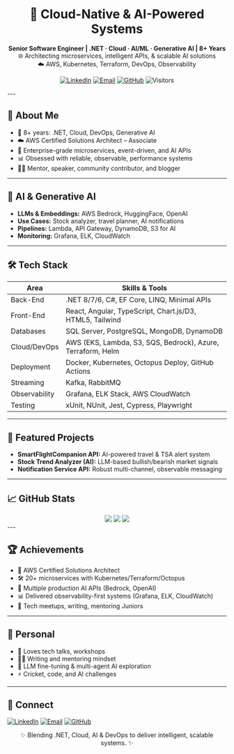 <div align="center">

# 🚀 Cloud-Native & AI-Powered Systems  
**Senior Software Engineer | .NET · Cloud · AI/ML · Generative AI | 8+ Years**  
🌐 Architecting microservices, intelligent APIs, & scalable AI solutions  
☁️ AWS, Kubernetes, Terraform, DevOps, Observability

[![LinkedIn](https://img.shields.io/badge/LinkedIn-Connect-blue?style=for-the-badge&logo=linkedin)](https://www.linkedin.com/in/venkatesh-ch-a6535329b)
[![Email](https://img.shields.io/badge/Email-venkateshch168%40gmail.com-red?style=for-the-badge&logo=gmail)](mailto:venkateshch168@gmail.com)
[![GitHub](https://img.shields.io/badge/GitHub-Profile-black?style=for-the-badge&logo=github)](https://github.com/venchava)
![Visitors](https://komarev.com/ghpvc/?username=venchava&color=brightgreen)

</div>
---

## 🧭 About Me

- 💼 8+ years: .NET, Cloud, DevOps, Generative AI  
- ☁️ AWS Certified Solutions Architect – Associate  
- 🚀 Enterprise-grade microservices, event-driven, and AI APIs  
- 📊 Obsessed with reliable, observable, performance systems  
- 🧑‍🏫 Mentor, speaker, community contributor, and blogger  

---

## 🧠 AI & Generative AI

- **LLMs & Embeddings:** AWS Bedrock, HuggingFace, OpenAI  
- **Use Cases:** Stock analyzer, travel planner, AI notifications  
- **Pipelines:** Lambda, API Gateway, DynamoDB, S3 for AI  
- **Monitoring:** Grafana, ELK, CloudWatch

---

## 🛠 Tech Stack

| Area           | Skills & Tools                                               |
|----------------|-------------------------------------------------------------|
| Back-End       | .NET 8/7/6, C#, EF Core, LINQ, Minimal APIs                 |
| Front-End      | React, Angular, TypeScript, Chart.js/D3, HTML5, Tailwind    |
| Databases      | SQL Server, PostgreSQL, MongoDB, DynamoDB                   |
| Cloud/DevOps   | AWS (EKS, Lambda, S3, SQS, Bedrock), Azure, Terraform, Helm |
| Deployment     | Docker, Kubernetes, Octopus Deploy, GitHub Actions          |
| Streaming      | Kafka, RabbitMQ                                             |
| Observability  | Grafana, ELK Stack, AWS CloudWatch                          |
| Testing        | xUnit, NUnit, Jest, Cypress, Playwright                     |

---

## 🚀 Featured Projects

- **SmartFlightCompanion API:** AI-powered travel & TSA alert system  
- **Stock Trend Analyzer (AI):** LLM-based bullish/bearish market signals  
- **Notification Service API:** Robust multi-channel, observable messaging  

---

## 📈 GitHub Stats

<div align="center">
  <img src="https://github-readme-stats.vercel.app/api?username=venchava&show_icons=true&theme=radical" />
  <img src="https://streak-stats.demolab.com?user=venchava&theme=radical&hide_border=false" />
  <img src="https://github-readme-stats.vercel.app/api/top-langs/?username=venchava&layout=compact&theme=radical" />
</div>
---

## 🏆 Achievements

- 🏅 AWS Certified Solutions Architect  
- 🛠 20+ microservices with Kubernetes/Terraform/Octopus  
- 🤖 Multiple production AI APIs (Bedrock, OpenAI)  
- 📊 Delivered observability-first systems (Grafana, ELK, CloudWatch)  
- 🎤 Tech meetups, writing, mentoring Juniors  

---

## 🎯 Personal

- 🎤 Loves tech talks, workshops  
- 🧑‍🏫 Writing and mentoring mindset  
- 🌱 LLM fine-tuning & multi-agent AI exploration  
- ⚡ Cricket, code, and AI challenges

---

## 🤝 Connect  

[![LinkedIn](https://img.shields.io/badge/LinkedIn-Connect-blue?style=for-the-badge&logo=linkedin)](https://www.linkedin.com/in/venkatesh-ch-a6535329b)
[![Email](https://img.shields.io/badge/Email-venkateshch168%40gmail.com-red?style=for-the-badge&logo=gmail)](mailto:venkateshch168@gmail.com)
[![GitHub](https://img.shields.io/badge/GitHub-Profile-black?style=for-the-badge&logo=github)](https://github.com/venchava)

<div align="center">
✨ Blending .NET, Cloud, AI & DevOps to deliver intelligent, scalable systems. ✨
</div>
